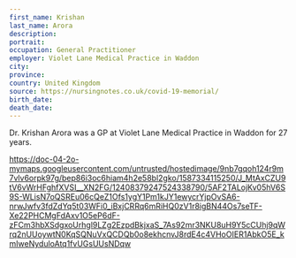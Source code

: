 ```yaml
---
first_name: Krishan
last_name: Arora
description: 
portrait: 
occupation: General Practitioner
employer: Violet Lane Medical Practice in Waddon
city: 
province: 
country: United Kingdom
source: https://nursingnotes.co.uk/covid-19-memorial/
birth_date: 
death_date: 
---
```


Dr. Krishan Arora was a GP at Violet Lane Medical Practice in Waddon for 27 years. 

https://doc-04-2o-mymaps.googleusercontent.com/untrusted/hostedimage/9nb7gqoh124r9m7vlv6orpk97g/bep86i3oc6hiam4h2e58bl2gko/1587334115250/J_MtAxCZU9tV6vWrHFghfXVSI__XN2FG/12408379247524338790/5AF2TALojKv05hV6S9S-WLisN7oQSREu06cQeZ1Ofs1ygY1Pm1kJY1ewycrYjpOvSA6-nrwJwfv3fdZdYq5t03WFi0_iBxjCRRq6mRiHQ0zV1r8igBN44Os7seTF-Xe22PHCMgFdAxv1O5eP6dF-zFCm3hbXSdgxoUrhgl9LZg2EzpdBkjxaS_7As92mr3NKU8uH9Y5cCUhj9qWrq2nUUoywtN0KqSQNuVxQCDQb0o8ekhcnvJ8rdE4c4VHoOIER1AbkO5E_kmIweNyduloAtq1fvUGsUUsNDqw